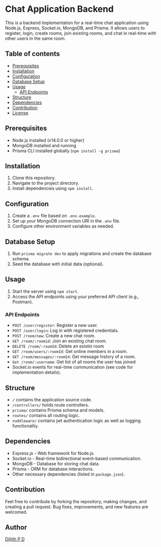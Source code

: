 # Chat Application Backend

This is a backend implementation for a real-time chat application using Node.js, Express, Socket.io, MongoDB, and Prisma. It allows users to register, login, create rooms, join existing rooms, and chat in real-time with other users in the same room.

## Table of contents

- [Prerequisites](#prerequisites)
- [Installation](#installation)
- [Configuration](#configuration)
- [Database Setup](#database-setup)
- [Usage](#usage)
   - [API Endpoints](#api-endpoints)
- [Structure](#structure)
- [Dependencies](#dependencies)
- [Contribution](#contribution)
- [License](#author)



## Prerequisites

- Node.js installed (v14.0.0 or higher)
- MongoDB installed and running
- Prisma CLI installed globally (`npm install -g prisma`)

## Installation

1. Clone this repository.
2. Navigate to the project directory.
3. Install dependencies using `npm install`.

## Configuration

1. Create a `.env` file based on `.env.example`.
2. Set up your MongoDB connection URI in the `.env` file.
3. Configure other environment variables as needed.

## Database Setup

1. Run `prisma migrate dev` to apply migrations and create the database schema.
2. Seed the database with initial data (optional).

## Usage

1. Start the server using `npm start`.
2. Access the API endpoints using your preferred API client (e.g., Postman).

### API Endpoints

- `POST /user/register`: Register a new user.
- `POST /user/login`: Log in with registered credentials.
- `POST /room/new`: Create a new chat room.
- `GET /room/:roomid`: Join an existing chat room.
- `DELETE /room/:roomId`: Delete an existin room
- `GET /room/users/:roomId`: Get online members in a room.
- `GET /room/messages/:roomId`: Get message history of a room.
- `Get /room/:username`: Get list of all rooms the user has joined
- Socket.io events for real-time communication (see code for implementation details).

## Structure

- `/` contains the application source code.
- `/controllers/` holds route controllers.
- `prisma/` contains Prisma schema and models.
- `routes/` contains all routing logic.
- `nuddleware/` contains jwt authentication logic as well as logging functionality.

## Dependencies

- Express.js - Web framework for Node.js.
- Socket.io - Real-time bidirectional event-based communication.
- MongoDB - Database for storing chat data.
- Prisma - ORM for database interactions.
- Other necessary dependencies (listed in `package.json`).

## Contribution

Feel free to contribute by forking the repository, making changes, and creating a pull request. Bug fixes, improvements, and new features are welcomed.

## Author

[Diljith P D](https://th3bossc.github.io/Portfolio)
